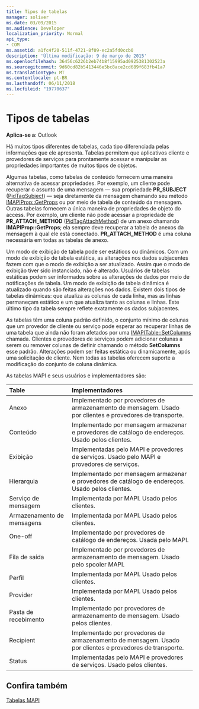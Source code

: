 ```yaml
---
title: Tipos de tabelas
manager: soliver
ms.date: 03/09/2015
ms.audience: Developer
localization_priority: Normal
api_type:
- COM
ms.assetid: a1fc4f20-511f-4721-8f09-ec2a5fd0ccb0
description: 'Última modificação: 9 de março de 2015'
ms.openlocfilehash: 36456c6226b2eb74b8f15995ad0925381302523a
ms.sourcegitcommit: 9d60cd82b5413446e5bc8ace2cd689f683fb41a7
ms.translationtype: MT
ms.contentlocale: pt-BR
ms.lasthandoff: 06/11/2018
ms.locfileid: "19770637"
---
```

# <a name="types-of-tables"></a>Tipos de tabelas

  
  
**Aplica-se a**: Outlook 
  
Há muitos tipos diferentes de tabelas, cada tipo diferenciada pelas informações que ele apresenta. Tabelas permitem que aplicativos cliente e provedores de serviços para prontamente acessar e manipular as propriedades importantes de muitos tipos de objetos. 
  
Algumas tabelas, como tabelas de conteúdo fornecem uma maneira alternativa de acessar propriedades. Por exemplo, um cliente pode recuperar o assunto de uma mensagem — sua propriedade **PR_SUBJECT** ([PidTagSubject](pidtagsubject-canonical-property.md)) — seja diretamente da mensagem chamando seu método [IMAPIProp::GetProps](imapiprop-getprops.md) ou por meio de tabela de conteúdo da mensagem. Outras tabelas fornecem a única maneira de propriedades de objeto do access. Por exemplo, um cliente não pode acessar a propriedade de **PR_ATTACH_METHOD** ([PidTagAttachMethod](pidtagattachmethod-canonical-property.md)) de um anexo chamando **IMAPIProp::GetProps**; ela sempre deve recuperar a tabela de anexos da mensagem à qual ele está conectado. **PR_ATTACH_METHOD** é uma coluna necessária em todas as tabelas de anexo. 
  
Um modo de exibição de tabela pode ser estáticos ou dinâmicos. Com um modo de exibição de tabela estática, as alterações nos dados subjacentes fazem com que o modo de exibição a ser atualizado. Assim que o modo de exibição tiver sido instanciado, não é alterado. Usuários de tabelas estáticas podem ser informados sobre as alterações de dados por meio de notificações de tabela. Um modo de exibição de tabela dinâmica é atualizado quando são feitas alterações nos dados. Existem dois tipos de tabelas dinâmicas: que atualiza as colunas de cada linha, mas as linhas permaneçam estático e um que atualiza tanto as colunas e linhas. Este último tipo da tabela sempre reflete exatamente os dados subjacentes.
  
As tabelas têm uma coluna padrão definido, o conjunto mínimo de colunas que um provedor de cliente ou serviço pode esperar ao recuperar linhas de uma tabela que ainda não foram afetados por uma [IMAPITable::SetColumns](imapitable-setcolumns.md) chamada. Clientes e provedores de serviços podem adicionar colunas a serem ou remover colunas de definir chamando o método **SetColumns** esse padrão. Alterações podem ser feitas estática ou dinamicamente, após uma solicitação de cliente. Nem todas as tabelas oferecem suporte a modificação do conjunto de coluna dinâmica. 
  
As tabelas MAPI e seus usuários e implementadores são:
  
|**Table**|**Implementadores**|
|:-----|:-----|
|Anexo  <br/> |Implementado por provedores de armazenamento de mensagem. Usado por clientes e provedores de transporte.  <br/> |
|Conteúdo  <br/> |Implementado por mensagem armazenar e provedores de catálogo de endereços. Usado pelos clientes.  <br/> |
|Exibição  <br/> |Implementadas pelo MAPI e provedores de serviços. Usado pelo MAPI e provedores de serviços.  <br/> |
|Hierarquia  <br/> |Implementado por mensagem armazenar e provedores de catálogo de endereços. Usado pelos clientes.  <br/> |
|Serviço de mensagem  <br/> |Implementada por MAPI. Usado pelos clientes.  <br/> |
|Armazenamento de mensagens  <br/> |Implementada por MAPI. Usado pelos clientes.  <br/> |
|One-off  <br/> |Implementado por provedores de catálogo de endereços. Usada pelo MAPI.  <br/> |
|Fila de saída  <br/> |Implementado por provedores de armazenamento de mensagem. Usado pelo spooler MAPI.  <br/> |
|Perfil  <br/> |Implementada por MAPI. Usado pelos clientes.  <br/> |
|Provider  <br/> |Implementada por MAPI. Usado pelos clientes.  <br/> |
|Pasta de recebimento  <br/> |Implementado por provedores de armazenamento de mensagem. Usado pelos clientes.  <br/> |
|Recipient  <br/> |Implementado por provedores de armazenamento de mensagem. Usado por clientes e provedores de transporte.  <br/> |
|Status  <br/> |Implementadas pelo MAPI e provedores de serviços. Usado pelos clientes.  <br/> |
   
## <a name="see-also"></a>Confira também



[Tabelas MAPI](mapi-tables.md)

